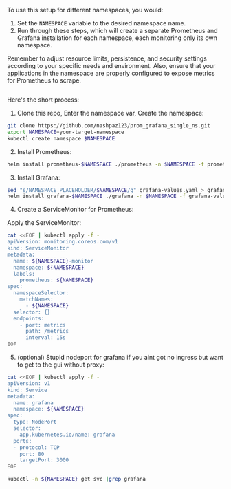 To use this setup for different namespaces, you would:

1. Set the `NAMESPACE` variable to the desired namespace name.
2. Run through these steps, which will create a separate Prometheus and Grafana installation for each namespace, each monitoring only its own namespace.

Remember to adjust resource limits, persistence, and security settings according to your specific needs and environment. Also, ensure that your applications in the namespace are properly configured to expose metrics for Prometheus to scrape.

```bash
```

Here's the short process:

1. Clone this repo, Enter the namespace var, Create the namespace:

```bash
git clone https://github.com/nashpaz123/prom_grafana_single_ns.git
export NAMESPACE=your-target-namespace
kubectl create namespace $NAMESPACE
```

2. Install Prometheus:

```bash
helm install prometheus-$NAMESPACE ./prometheus -n $NAMESPACE -f prometheus-values.yaml --set namespace=$NAMESPACE
```

3. Install Grafana:

```bash
sed "s/NAMESPACE_PLACEHOLDER/$NAMESPACE/g" grafana-values.yaml > grafana-values-$NAMESPACE.yaml #needed because the json panel query inside the yaml doesnt receive the {{ Values.namespace }} value
helm install grafana-$NAMESPACE ./grafana -n $NAMESPACE -f grafana-values-$NAMESPACE.yaml --set namespace=$NAMESPACE
```

4. Create a ServiceMonitor for Prometheus:

Apply the ServiceMonitor:

```bash
cat <<EOF | kubectl apply -f -
apiVersion: monitoring.coreos.com/v1
kind: ServiceMonitor
metadata:
  name: ${NAMESPACE}-monitor
  namespace: ${NAMESPACE}
  labels:
    prometheus: ${NAMESPACE}
spec:
  namespaceSelector:
    matchNames:
      - ${NAMESPACE}
  selector: {}
  endpoints:
    - port: metrics
      path: /metrics
      interval: 15s
EOF
```

5. (optional) Stupid nodeport for grafana if you aint got no ingress but want to get to the gui without proxy:

```bash
cat <<EOF | kubectl apply -f -
apiVersion: v1
kind: Service
metadata:
  name: grafana
  namespace: ${NAMESPACE}
spec:
  type: NodePort
  selector:
    app.kubernetes.io/name: grafana
  ports:
  - protocol: TCP
    port: 80
    targetPort: 3000
EOF

kubectl -n ${NAMESPACE} get svc |grep grafana
```

